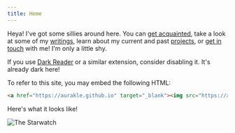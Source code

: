 ```yaml
---
title: Home
---
```


Heya! I've got some <span class="wobbly">sillies</span> around here. You can [get acquainted](/about.html), take a look at some of my [writings](/writings.html), learn about my current and past [projects](/projects.html), or [get in touch](/contact.html) with me! I'm only a little shy.

If you use [Dark Reader](https://darkreader.org) or a similar extension, consider disabling it. It's already dark here!

To refer to this site, you may embed the following HTML:
```html
<a href="https://aurakle.github.io" target="_blank"><img src="https://aurakle.github.io/images/buttons/mine.png" alt="The Starwatch"/></a>
```
Here's what it looks like!
<div class="button-gallery"><img src="/images/buttons/mine.png" alt="The Starwatch"/></div>
